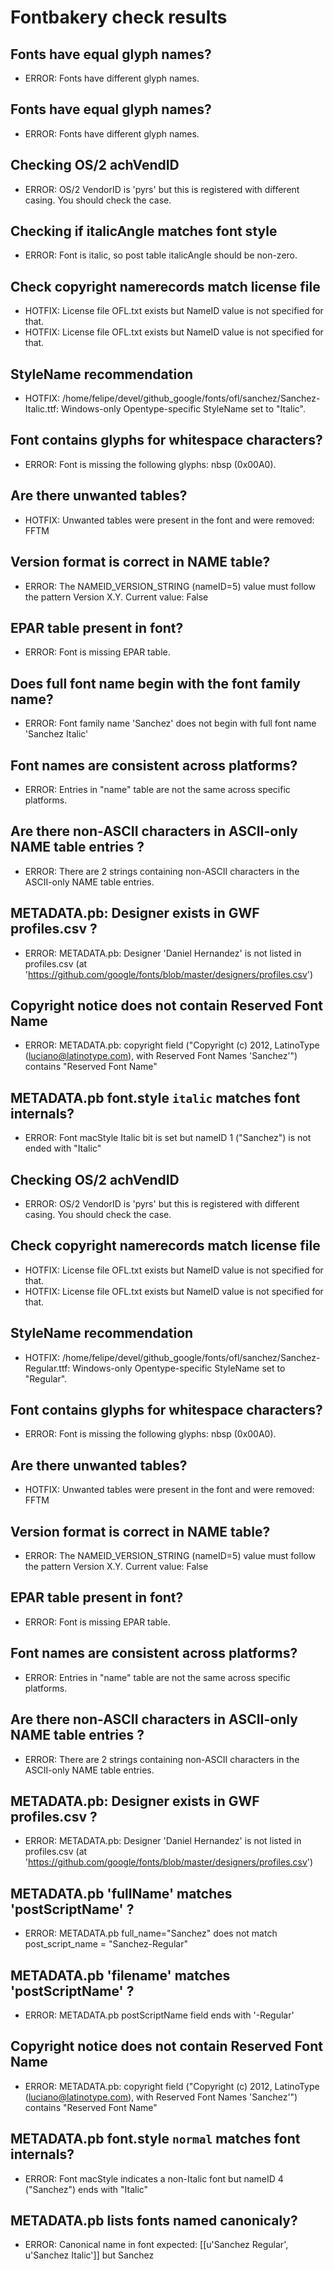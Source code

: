# Fontbakery check results
## Fonts have equal glyph names?
* ERROR: Fonts have different glyph names.

## Fonts have equal glyph names?
* ERROR: Fonts have different glyph names.

## Checking OS/2 achVendID
* ERROR: OS/2 VendorID is 'pyrs' but this is registered with different casing. You should check the case.

## Checking if italicAngle matches font style
* ERROR: Font is italic, so post table italicAngle should be non-zero.

## Check copyright namerecords match license file
* HOTFIX: License file OFL.txt exists but NameID value is not specified for that.
* HOTFIX: License file OFL.txt exists but NameID value is not specified for that.

## StyleName recommendation
* HOTFIX: /home/felipe/devel/github_google/fonts/ofl/sanchez/Sanchez-Italic.ttf: Windows-only Opentype-specific StyleName set to "Italic".

## Font contains glyphs for whitespace characters?
* ERROR: Font is missing the following glyphs: nbsp (0x00A0).

## Are there unwanted tables?
* HOTFIX: Unwanted tables were present in the font and were removed: FFTM

## Version format is correct in NAME table?
* ERROR: The NAMEID_VERSION_STRING (nameID=5) value must follow the pattern Version X.Y. Current value: False

## EPAR table present in font?
* ERROR: Font is missing EPAR table.

## Does full font name begin with the font family name?
* ERROR: Font family name 'Sanchez' does not begin with full font name 'Sanchez Italic'

## Font names are consistent across platforms?
* ERROR: Entries in "name" table are not the same across specific platforms.

## Are there non-ASCII characters in ASCII-only NAME table entries ?
* ERROR: There are 2 strings containing non-ASCII characters in the ASCII-only NAME table entries.

## METADATA.pb: Designer exists in GWF profiles.csv ?
* ERROR: METADATA.pb: Designer 'Daniel Hernandez' is not listed in profiles.csv (at 'https://github.com/google/fonts/blob/master/designers/profiles.csv')

## Copyright notice does not contain Reserved Font Name
* ERROR: METADATA.pb: copyright field ("Copyright (c) 2012, LatinoType (luciano@latinotype.com), with Reserved Font Names 'Sanchez'") contains "Reserved Font Name"

## METADATA.pb font.style `italic` matches font internals?
* ERROR: Font macStyle Italic bit is set but nameID 1 ("Sanchez") is not ended with "Italic"

## Checking OS/2 achVendID
* ERROR: OS/2 VendorID is 'pyrs' but this is registered with different casing. You should check the case.

## Check copyright namerecords match license file
* HOTFIX: License file OFL.txt exists but NameID value is not specified for that.
* HOTFIX: License file OFL.txt exists but NameID value is not specified for that.

## StyleName recommendation
* HOTFIX: /home/felipe/devel/github_google/fonts/ofl/sanchez/Sanchez-Regular.ttf: Windows-only Opentype-specific StyleName set to "Regular".

## Font contains glyphs for whitespace characters?
* ERROR: Font is missing the following glyphs: nbsp (0x00A0).

## Are there unwanted tables?
* HOTFIX: Unwanted tables were present in the font and were removed: FFTM

## Version format is correct in NAME table?
* ERROR: The NAMEID_VERSION_STRING (nameID=5) value must follow the pattern Version X.Y. Current value: False

## EPAR table present in font?
* ERROR: Font is missing EPAR table.

## Font names are consistent across platforms?
* ERROR: Entries in "name" table are not the same across specific platforms.

## Are there non-ASCII characters in ASCII-only NAME table entries ?
* ERROR: There are 2 strings containing non-ASCII characters in the ASCII-only NAME table entries.

## METADATA.pb: Designer exists in GWF profiles.csv ?
* ERROR: METADATA.pb: Designer 'Daniel Hernandez' is not listed in profiles.csv (at 'https://github.com/google/fonts/blob/master/designers/profiles.csv')

## METADATA.pb 'fullName' matches 'postScriptName' ?
* ERROR: METADATA.pb full_name="Sanchez" does not match post_script_name = "Sanchez-Regular"

## METADATA.pb 'filename' matches 'postScriptName' ?
* ERROR: METADATA.pb postScriptName field ends with '-Regular'

## Copyright notice does not contain Reserved Font Name
* ERROR: METADATA.pb: copyright field ("Copyright (c) 2012, LatinoType (luciano@latinotype.com), with Reserved Font Names 'Sanchez'") contains "Reserved Font Name"

## METADATA.pb font.style `normal` matches font internals?
* ERROR: Font macStyle indicates a non-Italic font but nameID 4 ("Sanchez") ends with "Italic"

## METADATA.pb lists fonts named canonicaly?
* ERROR: Canonical name in font expected: [[u'Sanchez Regular', u'Sanchez Italic']] but Sanchez

